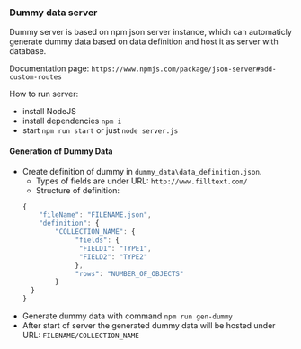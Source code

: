 ### Dummy data server
Dummy server is based on npm json server instance, which can automaticly generate dummy data based on data definition and host it as server with database.

Documentation page: `https://www.npmjs.com/package/json-server#add-custom-routes`

How to run server:
 - install NodeJS
 - install dependencies `npm i`
 - start `npm run start` or just `node server.js`

#### Generation of Dummy Data
 - Create definition of dummy in `dummy_data\data_definition.json`. 
   - Types of fields are under URL: `http://www.filltext.com/`
   - Structure of definition: 
   ```javascript
   {
       "fileName": "FILENAME.json",
       "definition": {
           "COLLECTION_NAME": {
                "fields": {
                 "FIELD1": "TYPE1",
                 "FIELD2": "TYPE2"
                },
                "rows": "NUMBER_OF_OBJECTS"
           }
     }
   }
   ```
  - Generate dummy data with command `npm run gen-dummy`
  - After start of server the generated dummy data will be hosted under URL: `FILENAME/COLLECTION_NAME`